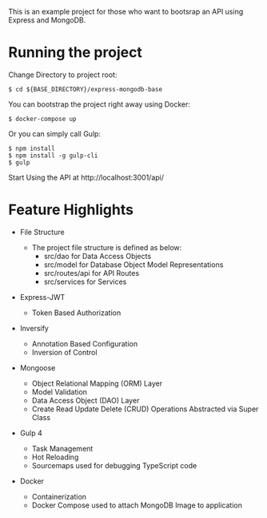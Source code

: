 This is an example project for those who want to bootsrap an API using Express and MongoDB.

# Running the project

Change Directory to project root:

```
$ cd ${BASE_DIRECTORY}/express-mongodb-base
```

You can bootstrap the project right away using Docker:

```
$ docker-compose up
```

Or you can simply call Gulp:

```
$ npm install
$ npm install -g gulp-cli
$ gulp
```

Start Using the API at http://localhost:3001/api/

# Feature Highlights

* File Structure

  * The project file structure is defined as below:
	* src/dao for Data Access Objects
	* src/model for Database Object Model Representations
	* src/routes/api for API Routes
	* src/services for Services
	
* Express-JWT
   * Token Based Authorization

* Inversify
   * Annotation Based Configuration
   * Inversion of Control

* Mongoose
	* Object Relational Mapping (ORM) Layer
	* Model Validation
	* Data Access Object (DAO) Layer
	* Create Read Update Delete (CRUD) Operations Abstracted via Super Class
  
* Gulp 4
  * Task Management
  * Hot Reloading
  * Sourcemaps used for debugging TypeScript code
	
* Docker
  * Containerization
  * Docker Compose used to attach MongoDB Image to application
